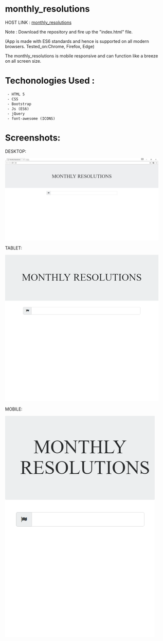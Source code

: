 # monthly_resolutions

HOST LINK : <a href="http://pilot-sponge-32377.bitballoon.com/">monthly_resolutions</a>

Note : Download the repository and fire up the "index.html" file.

(App is made with ES6 standards and hence is supported on all modern browsers. Tested_on:Chrome, Firefox, Edge)

The monthly_resolutions is mobile responsive and can function like a breeze on all screen size.

# Techonologies Used :

     - HTML 5
     - CSS
     - Bootstrap
     - Js (ES6)
     - jQuery
     - font-awesome (ICONS)

# Screenshots:

DESKTOP:


![Alt text](https://github.com/divyankkarolia97/monthly_resolutions/blob/master/Screenshots/Screenshot(Desktop).jpg "Screenshot(Desktop)")


TABLET:


![Alt text](https://github.com/divyankkarolia97/monthly_resolutions/blob/master/Screenshots/Screenshot(Tablet).PNG "Screenshot(Tablet)")


MOBILE:


![Alt text](https://github.com/divyankkarolia97/monthly_resolutions/blob/master/Screenshots/Screenshot(Mobile).PNG "Screenshot(Mobile)")
